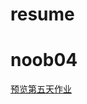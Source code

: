 # resume
<h1>noob04</h1>
<p>
    <a href="https://dcxavier.github.io/resume/resume.html">预览第五天作业</a>
</p>
